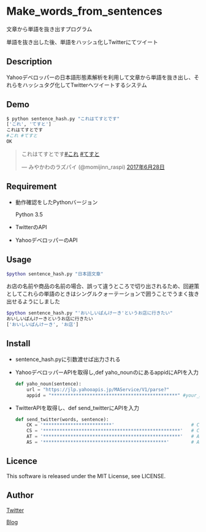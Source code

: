 Make_words_from_sentences
====
文章から単語を抜き出すプログラム

単語を抜き出した後、単語をハッシュ化しTwitterにてツイート

## Description
Yahooデベロッパーの日本語形態素解析を利用して文章から単語を抜き出し、それらをハッシュタグ化してTwitterへツイートするシステム

## Demo
```bash
$ python sentence_hash.py "これはてすとです"
['これ', 'てすと']
これはてすとです
#これ #てすと
OK
```
<blockquote class="twitter-tweet" data-lang="ja"><p lang="ja" dir="ltr">これはてすとです<a href="https://twitter.com/hashtag/%E3%81%93%E3%82%8C?src=hash">#これ</a> <a href="https://twitter.com/hashtag/%E3%81%A6%E3%81%99%E3%81%A8?src=hash">#てすと</a></p>&mdash; みやかわのラズパイ (@momijinn_raspi) <a href="https://twitter.com/momijinn_raspi/status/879990918656344072">2017年6月28日</a></blockquote>

## Requirement
* 動作確認をしたPythonバージョン

    Python 3.5

* TwitterのAPI

* YahooデベロッパーのAPI

## Usage
```bash
$python sentence_hash.py "日本語文章"
```

お店の名前や商品の名前の場合、誤って違うところで切り出されるため、回避策としてこれらの単語のときはシングルクォーテーションで囲うことでうまく抜き出せるようにしました
```bash
$python sentence_hash.py "'おいしいぱんけーき'というお店に行きたい"
おいしいぱんけーきというお店に行きたい
['おいしいぱんけーき', 'お店']
```

## Install
* sentence_hash.pyに引数渡せば出力される

* YahooデベロッパーAPIを取得し,def yaho_nounのにあるappidにAPIを入力
    ```python
    def yaho_noun(sentence):
        url = "https://jlp.yahooapis.jp/MAService/V1/parse?"
        appid = "**********************************************" #your_API
    ```

* TwitterAPIを取得し、def send_twitterにAPIを入力
    ```python
    def send_twitter(words, sentence):
        CK = '*************************'                            # Consumer Key
        CS = '**************************************************'   # Consumer Secret
        AT = '**************************************************'   # Access Token
        AS = '*********************************************'        # Accesss Token Secert
    ```

## Licence
This software is released under the MIT License, see LICENSE.

## Author
[Twitter](https://twitter.com/momijinn_aka)

[Blog](http://www.autumn-color.com/)